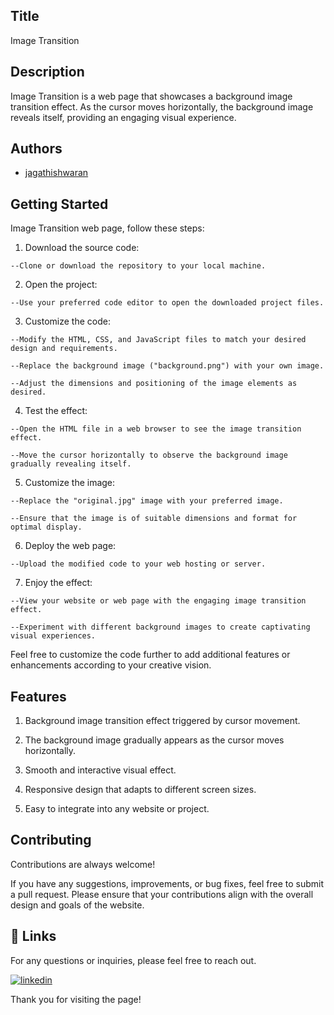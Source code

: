 
## Title

Image Transition


## Description 

Image Transition is a web page that showcases a background image transition effect. As the cursor moves horizontally, the background image reveals itself, providing an engaging visual experience.

## Authors

- [jagathishwaran](https://www.github.com/jagathishwaran) 

    
## Getting Started

Image Transition web page, follow these steps:

   1. Download the source code:

    --Clone or download the repository to your local machine.

   2. Open the project:

    --Use your preferred code editor to open the downloaded project files.

   3. Customize the code:

    --Modify the HTML, CSS, and JavaScript files to match your desired design and requirements.

    --Replace the background image ("background.png") with your own image.

    --Adjust the dimensions and positioning of the image elements as desired.

   4. Test the effect:

    --Open the HTML file in a web browser to see the image transition effect.

    --Move the cursor horizontally to observe the background image gradually revealing itself.

   5. Customize the image:

    --Replace the "original.jpg" image with your preferred image.

    --Ensure that the image is of suitable dimensions and format for optimal display.

   6. Deploy the web page:

    --Upload the modified code to your web hosting or server.

   7. Enjoy the effect:

    --View your website or web page with the engaging image transition effect.

    --Experiment with different background images to create captivating visual experiences.

Feel free to customize the code further to add additional features or enhancements according to your creative vision.



## Features


   1. Background image transition effect triggered by cursor movement.

   2. The background image gradually appears as the cursor moves horizontally.

   3. Smooth and interactive visual effect.

   4. Responsive design that adapts to different screen sizes.

   5. Easy to integrate into any website or project.



## Contributing

Contributions are always welcome!

If you have any suggestions, improvements, or bug fixes, feel free to submit a pull request. Please ensure that your contributions align with the overall design and goals of the website. 


## 🔗 Links

For any questions or inquiries, please feel free to reach out. 

[![linkedin](https://img.shields.io/badge/linkedin-0A66C2?style=for-the-badge&logo=linkedin&logoColor=white)](https://www.linkedin.com/in/jagathishwaran-m-172928231)


Thank you for visiting the page!
